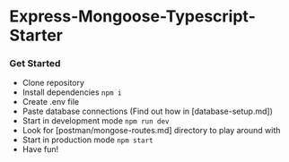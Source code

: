 # Express-Mongoose-Typescript-Starter

### Get Started

- Clone repository
- Install dependencies `npm i`
- Create .env file
- Paste database connections (Find out how in [database-setup.md])
- Start in development mode `npm run dev`
- Look for [postman/mongose-routes.md] directory to play around with
- Start in production mode `npm start`
- Have fun!
